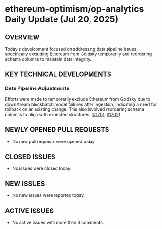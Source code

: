 # ethereum-optimism/op-analytics Daily Update (Jul 20, 2025)
## OVERVIEW 
Today's development focused on addressing data pipeline issues, specifically excluding Ethereum from Goldsky temporarily and reordering schema columns to maintain data integrity.

## KEY TECHNICAL DEVELOPMENTS

### Data Pipeline Adjustments
Efforts were made to temporarily exclude Ethereum from Goldsky due to downstream blockbatch model failures after ingestion, indicating a need for rollback on an existing change. This also involved reordering schema columns to align with expected structures. ([#1701](https://github.com/ethereum-optimism/op-analytics/pull/1701), [#1702](https://github.com/ethereum-optimism/op-analytics/pull/1702))

## NEWLY OPENED PULL REQUESTS
- No new pull requests were opened today.

## CLOSED ISSUES
- No issues were closed today.

## NEW ISSUES
- No new issues were reported today.

## ACTIVE ISSUES
- No active issues with more than 3 comments.